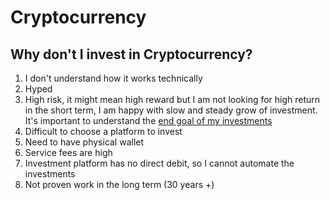 # Cryptocurrency

## Why don't I invest in Cryptocurrency?

1. I don't understand how it works technically
1. Hyped
1. High risk, it might mean high reward but I am not looking for high return in the short term, I am happy with slow and steady grow of investment. It's important to understand the [end goal of my investments](cheat-sheet-investments.md)
1. Difficult to choose a platform to invest
1. Need to have physical wallet
1. Service fees are high
1. Investment platform has no direct debit, so I cannot automate the investments
1. Not proven work in the long term (30 years +)
